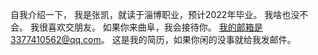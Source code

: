 自我介绍一下，
我是张凯，就读于淄博职业，预计2022年毕业。
我啥也没不会。
我很喜欢交朋友。
如果你来曲阜，我会接待你。
我的邮箱是3377410562@qq.com。
这是我的简历，如果你闲的没事就给我发邮件。

